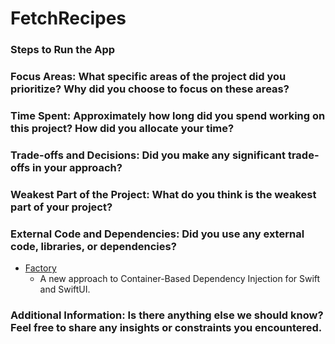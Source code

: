 # FetchRecipes

### Steps to Run the App

### Focus Areas: What specific areas of the project did you prioritize? Why did you choose to focus on these areas?

### Time Spent: Approximately how long did you spend working on this project? How did you allocate your time?

### Trade-offs and Decisions: Did you make any significant trade-offs in your approach?

### Weakest Part of the Project: What do you think is the weakest part of your project?

### External Code and Dependencies: Did you use any external code, libraries, or dependencies?

- [Factory](git@github.com:hmlongco/Factory.git)
    - A new approach to Container-Based Dependency Injection for Swift and SwiftUI.

### Additional Information: Is there anything else we should know? Feel free to share any insights or constraints you encountered.
